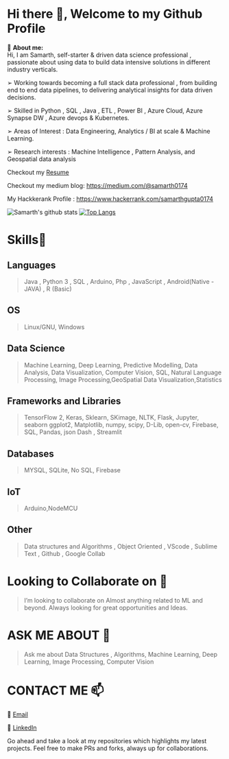# Hi there 👋, Welcome to my Github Profile
🔭 __About me:__  
Hi, I am Samarth, self-starter & driven data science professional , passionate about using data to build data intensive solutions in different industry verticals.

➢ Working towards becoming a full stack data professional , from building end to end data pipelines, to delivering analytical insights for data driven decisions.

➢ Skilled in Python , SQL , Java , ETL , Power BI , Azure Cloud, Azure Synapse DW , Azure devops & Kubernetes.

➢ Areas of Interest : Data Engineering, Analytics / BI at scale & Machine Learning.

➢ Research interests : Machine Intelligence , Pattern Analysis, and Geospatial data analysis
 


Checkout my [Resume]()

Checkout my medium blog: https://medium.com/@samarth0174

My Hackkerank Profile : https://www.hackerrank.com/samarthgupta0174

![Samarth's github stats](https://github-readme-stats.vercel.app/api?username=samarth0174&count_private=true&show_icons=true&theme=tokyonight)
[![Top Langs](https://github-readme-stats.vercel.app/api/top-langs/?username=samarth0174&layout=compact&theme=tokyonight)](https://github.com/anuraghazra/github-readme-stats)


# Skills🥇

## Languages

> Java , Python 3 , SQL , Arduino, Php  , JavaScript , Android(Native - JAVA) , R (Basic)

## OS
> Linux/GNU, Windows

## Data Science
> Machine Learning, Deep Learning, Predictive Modelling, Data Analysis, Data Visualization, Computer Vision, SQL, Natural Language Processing, Image Processing,GeoSpatial Data Visualization,Statistics

## Frameworks and Libraries
>TensorFlow 2, Keras, Sklearn, SKimage, NLTK, Flask, Jupyter, seaborn 
>ggplot2, Matplotlib, numpy, scipy, D-Lib, open-cv, Firebase, SQL, Pandas, json 
> Dash , Streamlit

## Databases
> MYSQL, SQLite, No SQL, Firebase

## IoT
>Arduino,NodeMCU

## Other
>Data structures and Algorithms , Object Oriented , VScode , Sublime Text , Github , Google Collab

# Looking to Collaborate on 👯
> I’m looking to collaborate on Almost anything related to ML and beyond. Always looking for great opportunities and Ideas.

# ASK ME ABOUT 💬
> Ask me about Data Structures , Algorithms, Machine Learning, Deep Learning, Image Processing, Computer Vision

# CONTACT ME 📫
📩 [Email](mailto:samarth0174@gmail.com)

📱  [LinkedIn](https://www.linkedin.com/in/samarth0174/)



Go ahead and take a look at my repositories which highlights my latest projects.
Feel free to make PRs and forks, always up for collaborations.

<!--
**samarth0174/samarth0174** is a ✨ _special_ ✨ repository because its `README.md` (this file) appears on your GitHub profile.

Here are some ideas to get you started:
   
- 🔭 I’m currently working on ...
- 🌱 I’m currently learning ...
- 👯 I’m looking to collaborate on ...
- 🤔 I’m looking for help with ...
- 💬 Ask me about ...
- 📫 How to reach me: ...
- 😄 Pronouns: ...
- ⚡ Fun fact: ...
-->
